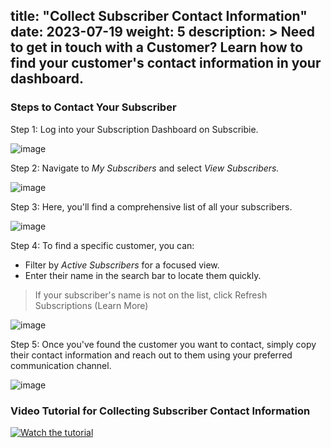 title: "Collect Subscriber Contact Information"
date: 2023-07-19
weight: 5
description: >
 Need to get in touch with a Customer? Learn how to find your customer's contact information in your dashboard.
---

### Steps to Contact Your Subscriber

Step 1: Log into your Subscription Dashboard on Subscribie.

![image](https://github.com/Subscribie/subscribie/assets/30567984/61bd7434-b0b2-45ff-8034-1e7e134a6651)

Step 2: Navigate to *My Subscribers* and select *View Subscribers.*

![image](https://github.com/Subscribie/subscribie/assets/30567984/25c81cb2-75e1-4c36-b13f-5284eb120305)

Step 3: Here, you'll find a comprehensive list of all your subscribers.

![image](https://github.com/Subscribie/subscribie/assets/30567984/cdb258f5-4515-4c75-bb8c-73f7736a57bd)

Step 4: To find a specific customer, you can:
* Filter by *Active Subscribers* for a focused view.
* Enter their name in the search bar to locate them quickly.

> If your subscriber's name is not on the list, click Refresh Subscriptions (Learn More)

![image](https://github.com/Subscribie/subscribie/assets/30567984/47957be0-5242-4a2a-9c2d-de54311f64ba)

Step 5: Once you've found the customer you want to contact, simply copy their contact information and reach out to them using your preferred communication channel.

![image](https://github.com/Subscribie/subscribie/assets/30567984/b9dfd5b6-1ffb-4954-bc4a-68ec75a3ca6c)

### Video Tutorial for Collecting Subscriber Contact Information

[![Watch the tutorial](https://github.com/Subscribie/subscribie/assets/30567984/5772d5ec-0584-45a7-8e83-b6a362f07762)](https://www.youtube.com/watch?v=J3ww2R3C0Rg)